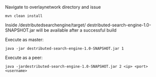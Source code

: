 Navigate to overlaynetwork directory  and issue

`mvn clean install`

Inside /destributedsearchengine/target/
destributed-search-engine-1.0-SNAPSHOT.jar  will be available after a successful build

Execute as master:

 `java -jar destributed-search-engine-1.0-SNAPSHOT.jar 1`
 
 Execute as a peer:
 
  `java -jardestributed-search-engine-1.0-SNAPSHOT.jar 2 <ip> <port> <username>`